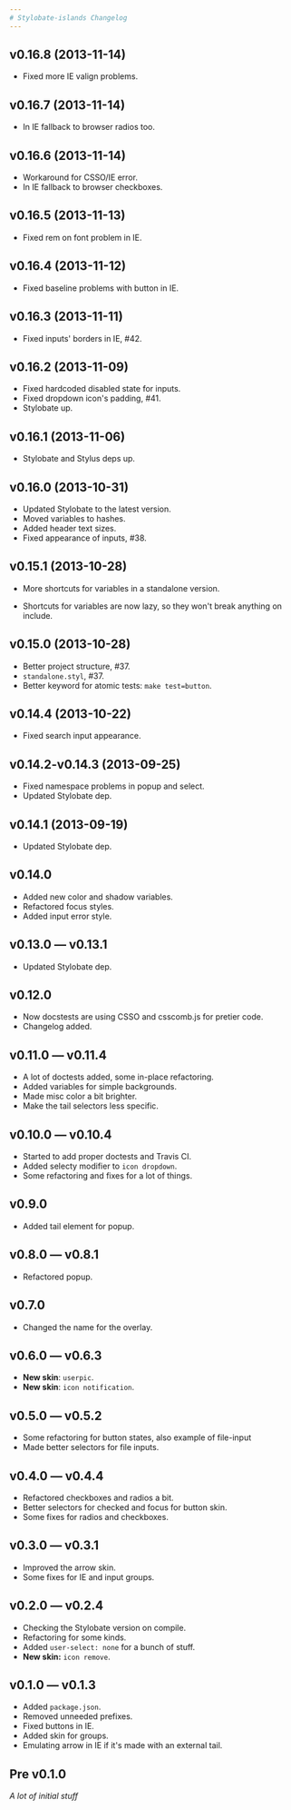 ```yaml
---
# Stylobate-islands Changelog
---
```


## v0.16.8 (2013-11-14)

- Fixed more IE valign problems.

## v0.16.7 (2013-11-14)

- In IE fallback to browser radios too.

## v0.16.6 (2013-11-14)

- Workaround for CSSO/IE error.
- In IE fallback to browser checkboxes.

## v0.16.5 (2013-11-13)

- Fixed rem on font problem in IE.

## v0.16.4 (2013-11-12)

- Fixed baseline problems with button in IE.

## v0.16.3 (2013-11-11)

- Fixed inputs' borders in IE, #42.

## v0.16.2 (2013-11-09)

- Fixed hardcoded disabled state for inputs.
- Fixed dropdown icon's padding, #41.
- Stylobate up.

## v0.16.1 (2013-11-06)

- Stylobate and Stylus deps up.

## v0.16.0 (2013-10-31)

- Updated Stylobate to the latest version.
- Moved variables to hashes.
- Added header text sizes.
- Fixed appearance of inputs, #38.

## v0.15.1 (2013-10-28)

- More shortcuts for variables in a standalone version.

- Shortcuts for variables are now lazy, so they won't break anything on include.

## v0.15.0 (2013-10-28)

- Better project structure, #37.
- `standalone.styl`, #37.
- Better keyword for atomic tests: `make test=button`.

## v0.14.4 (2013-10-22)

- Fixed search input appearance.

## v0.14.2-v0.14.3 (2013-09-25)

- Fixed namespace problems in popup and select.
- Updated Stylobate dep.

## v0.14.1 (2013-09-19)

- Updated Stylobate dep.

## v0.14.0

- Added new color and shadow variables.
- Refactored focus styles.
- Added input error style.

## v0.13.0 — v0.13.1

- Updated Stylobate dep.

## v0.12.0

- Now docstests are using CSSO and csscomb.js for pretier code.
- Changelog added.

## v0.11.0 — v0.11.4

- A lot of doctests added, some in-place refactoring.
- Added variables for simple backgrounds.
- Made misc color a bit brighter.
- Make the tail selectors less specific.

## v0.10.0 — v0.10.4

- Started to add proper doctests and Travis CI.
- Added selecty modifier to `icon dropdown`.
- Some refactoring and fixes for a lot of things.

## v0.9.0

- Added tail element for popup.

## v0.8.0 — v0.8.1

- Refactored popup.

## v0.7.0

- Changed the name for the overlay.

## v0.6.0 — v0.6.3

- **New skin**: `userpic`.
- **New skin**: `icon notification`.

## v0.5.0 — v0.5.2

- Some refactoring for button states, also example of file-input
- Made better selectors for file inputs.

## v0.4.0 — v0.4.4

- Refactored checkboxes and radios a bit.
- Better selectors for checked and focus for button skin.
- Some fixes for radios and checkboxes.

## v0.3.0 — v0.3.1

- Improved the arrow skin.
- Some fixes for IE and input groups.

## v0.2.0 — v0.2.4

- Checking the Stylobate version on compile.
- Refactoring for some kinds.
- Added `user-select: none` for a bunch of stuff.
- **New skin:** `icon remove`.

## v0.1.0 — v0.1.3

- Added `package.json`.
- Removed unneeded prefixes.
- Fixed buttons in IE.
- Added skin for groups.
- Emulating arrow in IE if it's made with an external tail.

## Pre v0.1.0

_A lot of initial stuff_
